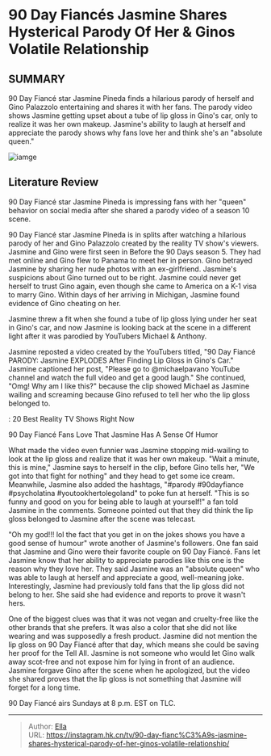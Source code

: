 # 90 Day Fiancés Jasmine Shares Hysterical Parody Of Her &amp; Ginos Volatile Relationship


## SUMMARY 



  90 Day Fiancé star Jasmine Pineda finds a hilarious parody of herself and Gino Palazzolo entertaining and shares it with her fans.   The parody video shows Jasmine getting upset about a tube of lip gloss in Gino&#39;s car, only to realize it was her own makeup.   Jasmine&#39;s ability to laugh at herself and appreciate the parody shows why fans love her and think she&#39;s an &#34;absolute queen.&#34;  

![iamge](https://static1.srcdn.com/wordpress/wp-content/uploads/2023/12/90-day-fianc-s-jasmine-shares-hysterical-parody-of-her-gino-s-volatile-relationship.png)

## Literature Review
90 Day Fiancé star Jasmine Pineda is impressing fans with her &#34;queen&#34; behavior on social media after she shared a parody video of a season 10 scene.




90 Day Fiancé star Jasmine Pineda is in splits after watching a hilarious parody of her and Gino Palazzolo created by the reality TV show&#39;s viewers. Jasmine and Gino were first seen in Before the 90 Days season 5. They had met online and Gino flew to Panama to meet her in person. Gino betrayed Jasmine by sharing her nude photos with an ex-girlfriend. Jasmine&#39;s suspicions about Gino turned out to be right. Jasmine could never get herself to trust Gino again, even though she came to America on a K-1 visa to marry Gino. Within days of her arriving in Michigan, Jasmine found evidence of Gino cheating on her.




Jasmine threw a fit when she found a tube of lip gloss lying under her seat in Gino&#39;s car, and now Jasmine is looking back at the scene in a different light after it was parodied by YouTubers Michael &amp; Anthony.


 

Jasmine reposted a video created by the YouTubers titled, &#34;90 Day Fiancé PARODY: Jasmine EXPLODES After Finding Lip Gloss in Gino&#39;s Car.&#34; Jasmine captioned her post, &#34;Please go to @michaelpavano YouTube channel and watch the full video and get a good laugh.&#34; She continued, &#34;Omg! Why am I like this?&#34; because the clip showed Michael as Jasmine wailing and screaming because Gino refused to tell her who the lip gloss belonged to.

 : 20 Best Reality TV Shows Right Now


 90 Day Fiancé Fans Love That Jasmine Has A Sense Of Humor 
          




What made the video even funnier was Jasmine stopping mid-wailing to look at the lip gloss and realize that it was her own makeup. &#34;Wait a minute, this is mine,&#34; Jasmine says to herself in the clip, before Gino tells her, &#34;We got into that fight for nothing&#34; and they head to get some ice cream. Meanwhile, Jasmine also added the hashtags, &#34;#parody #90dayfiance #psycholatina #youtookhertolegoland&#34; to poke fun at herself. &#34;This is so funny and good on you for being able to laugh at yourself!&#34; a fan told Jasmine in the comments. Someone pointed out that they did think the lip gloss belonged to Jasmine after the scene was telecast.

&#34;Oh my god!!! lol the fact that you get in on the jokes shows you have a good sense of humour&#34; wrote another of Jasmine&#39;s followers. One fan said that Jasmine and Gino were their favorite couple on 90 Day Fiancé. Fans let Jasmine know that her ability to appreciate parodies like this one is the reason why they love her. They said Jasmine was an &#34;absolute queen&#34; who was able to laugh at herself and appreciate a good, well-meaning joke. Interestingly, Jasmine had previously told fans that the lip gloss did not belong to her. She said she had evidence and reports to prove it wasn&#39;t hers.




One of the biggest clues was that it was not vegan and cruelty-free like the other brands that she prefers. It was also a color that she did not like wearing and was supposedly a fresh product. Jasmine did not mention the lip gloss on 90 Day Fiancé after that day, which means she could be saving her proof for the Tell All. Jasmine is not someone who would let Gino walk away scot-free and not expose him for lying in front of an audience. Jasmine forgave Gino after the scene when he apologized, but the video she shared proves that the lip gloss is not something that Jasmine will forget for a long time.



90 Day Fiancé airs Sundays at 8 p.m. EST on TLC.






---

> Author: [Ella](https://instagram.hk.cn/)  
> URL: https://instagram.hk.cn/tv/90-day-fianc%C3%A9s-jasmine-shares-hysterical-parody-of-her-ginos-volatile-relationship/  

